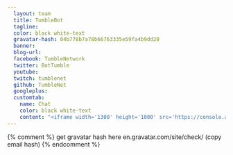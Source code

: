 ```yaml
---
  layout: team
  title: TumbleBot
  tagline:
  color: black white-text
  gravatar-hash: 04b778b7a78b66763335e59fa4b9dd20
  banner:
  blog-url:
  facebook: TumbleNetwork
  twitter: BotTumble
  youtube:
  twitch: tumblenet
  github: TumbleNet
  googleplus:
  customtab:
    name: Chat
    color: black white-text
    content: "<iframe width='1300' height='1000' src='https://console.api.ai/api-client/demo/embedded/tumble-bot'></iframe>"
---
```

{% comment %} get gravatar hash here en.gravatar.com/site/check/ (copy email hash) {% endcomment %}
